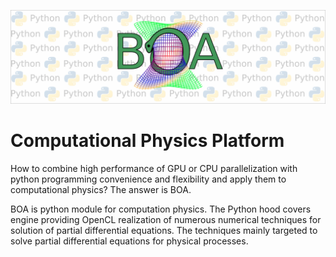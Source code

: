![mess](pics/drawingPB.png) 

# Computational Physics Platform

  How to combine high performance of GPU or CPU parallelization with python programming convenience and flexibility and apply them to computational physics? 
  The answer is BOA.

  BOA is python module for computation physics. The Python hood covers engine providing OpenCL realization of numerous numerical techniques for solution of partial
  differential equations. The techniques mainly targeted to solve partial differential equations for physical processes.

